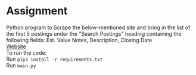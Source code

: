 # Assignment
Python program to Scrape the below-mentioned site and bring in the list of the first 5 postings under the "Search Postings" heading containing the following fields: Est. Value Notes, Description, Closing Date  
[Website](https://qcpi.questcdn.com/cdn/posting/?group=1950787&provider=1950787)  
To run the code:  
 Run `pip3 install -r requirements.txt`  
 Run `main.py`

